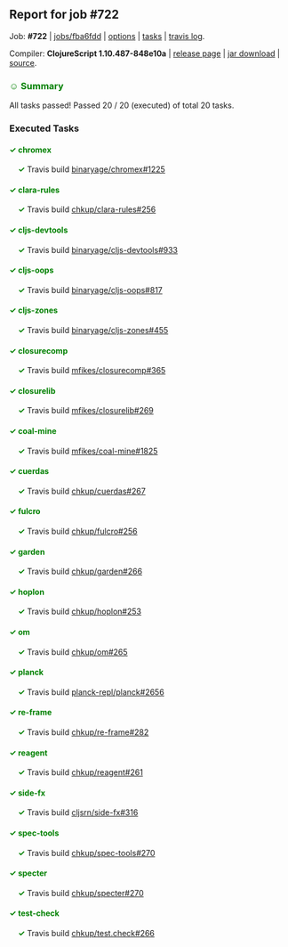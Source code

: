 ## Report for job #722

Job: **#722** | [jobs/fba6fdd](https://github.com/cljs-oss/canary/commit/fba6fdd29ed2efa6640d8a0dd3c5c4bb7add9da6) | [options](options.edn) | [tasks](tasks.edn) | [travis log](https://travis-ci.org/cljs-oss/canary/builds/466370806).

Compiler: **ClojureScript 1.10.487-848e10a** | [release page](https://github.com/cljs-oss/canary/releases/tag/r1.10.487-848e10a) | [jar download](https://github.com/cljs-oss/canary/releases/download/r1.10.487-848e10a/clojurescript-1.10.487-848e10a.jar) | [source](https://github.com/clojure/clojurescript/commit/848e10a9dac539b9271d83577fc1266f18e949da).

### <b style='color:green'>☺ Summary</b>

All tasks passed! Passed 20 / 20 (executed) of total 20 tasks.

### Executed Tasks

#### <b style='color:green'>&#x2713; chromex</b>
&nbsp;&nbsp;&nbsp;&nbsp;<b style='color:green'>&#x2713;</b> Travis build [binaryage/chromex#1225](https://travis-ci.org/binaryage/chromex/builds/466378000)<br>

#### <b style='color:green'>&#x2713; clara-rules</b>
&nbsp;&nbsp;&nbsp;&nbsp;<b style='color:green'>&#x2713;</b> Travis build [chkup/clara-rules#256](https://travis-ci.org/chkup/clara-rules/builds/466378004)<br>

#### <b style='color:green'>&#x2713; cljs-devtools</b>
&nbsp;&nbsp;&nbsp;&nbsp;<b style='color:green'>&#x2713;</b> Travis build [binaryage/cljs-devtools#933](https://travis-ci.org/binaryage/cljs-devtools/builds/466378006)<br>

#### <b style='color:green'>&#x2713; cljs-oops</b>
&nbsp;&nbsp;&nbsp;&nbsp;<b style='color:green'>&#x2713;</b> Travis build [binaryage/cljs-oops#817](https://travis-ci.org/binaryage/cljs-oops/builds/466378008)<br>

#### <b style='color:green'>&#x2713; cljs-zones</b>
&nbsp;&nbsp;&nbsp;&nbsp;<b style='color:green'>&#x2713;</b> Travis build [binaryage/cljs-zones#455](https://travis-ci.org/binaryage/cljs-zones/builds/466378022)<br>

#### <b style='color:green'>&#x2713; closurecomp</b>
&nbsp;&nbsp;&nbsp;&nbsp;<b style='color:green'>&#x2713;</b> Travis build [mfikes/closurecomp#365](https://travis-ci.org/mfikes/closurecomp/builds/466378024)<br>

#### <b style='color:green'>&#x2713; closurelib</b>
&nbsp;&nbsp;&nbsp;&nbsp;<b style='color:green'>&#x2713;</b> Travis build [mfikes/closurelib#269](https://travis-ci.org/mfikes/closurelib/builds/466378026)<br>

#### <b style='color:green'>&#x2713; coal-mine</b>
&nbsp;&nbsp;&nbsp;&nbsp;<b style='color:green'>&#x2713;</b> Travis build [mfikes/coal-mine#1825](https://travis-ci.org/mfikes/coal-mine/builds/466378036)<br>

#### <b style='color:green'>&#x2713; cuerdas</b>
&nbsp;&nbsp;&nbsp;&nbsp;<b style='color:green'>&#x2713;</b> Travis build [chkup/cuerdas#267](https://travis-ci.org/chkup/cuerdas/builds/466378044)<br>

#### <b style='color:green'>&#x2713; fulcro</b>
&nbsp;&nbsp;&nbsp;&nbsp;<b style='color:green'>&#x2713;</b> Travis build [chkup/fulcro#256](https://travis-ci.org/chkup/fulcro/builds/466378051)<br>

#### <b style='color:green'>&#x2713; garden</b>
&nbsp;&nbsp;&nbsp;&nbsp;<b style='color:green'>&#x2713;</b> Travis build [chkup/garden#266](https://travis-ci.org/chkup/garden/builds/466378055)<br>

#### <b style='color:green'>&#x2713; hoplon</b>
&nbsp;&nbsp;&nbsp;&nbsp;<b style='color:green'>&#x2713;</b> Travis build [chkup/hoplon#253](https://travis-ci.org/chkup/hoplon/builds/466378075)<br>

#### <b style='color:green'>&#x2713; om</b>
&nbsp;&nbsp;&nbsp;&nbsp;<b style='color:green'>&#x2713;</b> Travis build [chkup/om#265](https://travis-ci.org/chkup/om/builds/466378073)<br>

#### <b style='color:green'>&#x2713; planck</b>
&nbsp;&nbsp;&nbsp;&nbsp;<b style='color:green'>&#x2713;</b> Travis build [planck-repl/planck#2656](https://travis-ci.org/planck-repl/planck/builds/466378177)<br>

#### <b style='color:green'>&#x2713; re-frame</b>
&nbsp;&nbsp;&nbsp;&nbsp;<b style='color:green'>&#x2713;</b> Travis build [chkup/re-frame#282](https://travis-ci.org/chkup/re-frame/builds/466378163)<br>

#### <b style='color:green'>&#x2713; reagent</b>
&nbsp;&nbsp;&nbsp;&nbsp;<b style='color:green'>&#x2713;</b> Travis build [chkup/reagent#261](https://travis-ci.org/chkup/reagent/builds/466378092)<br>

#### <b style='color:green'>&#x2713; side-fx</b>
&nbsp;&nbsp;&nbsp;&nbsp;<b style='color:green'>&#x2713;</b> Travis build [cljsrn/side-fx#316](https://travis-ci.org/cljsrn/side-fx/builds/466378156)<br>

#### <b style='color:green'>&#x2713; spec-tools</b>
&nbsp;&nbsp;&nbsp;&nbsp;<b style='color:green'>&#x2713;</b> Travis build [chkup/spec-tools#270](https://travis-ci.org/chkup/spec-tools/builds/466378147)<br>

#### <b style='color:green'>&#x2713; specter</b>
&nbsp;&nbsp;&nbsp;&nbsp;<b style='color:green'>&#x2713;</b> Travis build [chkup/specter#270](https://travis-ci.org/chkup/specter/builds/466378122)<br>

#### <b style='color:green'>&#x2713; test-check</b>
&nbsp;&nbsp;&nbsp;&nbsp;<b style='color:green'>&#x2713;</b> Travis build [chkup/test.check#266](https://travis-ci.org/chkup/test.check/builds/466378194)<br>